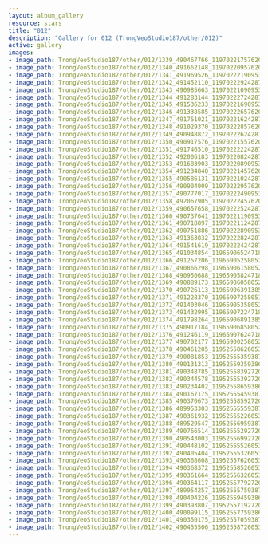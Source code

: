 ```yaml
---
layout: album_gallery
resource: stars
title: "012"
description: "Gallery for 012 (TrongVeoStudio187/other/012)"
active: gallery
images:
- image_path: TrongVeoStudio187/other/012/1339_490467766_1197022175762054_4249596615303954286_n.jpg
- image_path: TrongVeoStudio187/other/012/1340_491662148_1197022095762062_220841567649727254_n.jpg
- image_path: TrongVeoStudio187/other/012/1341_491969526_1197022219095383_4555465916155848256_n.jpg
- image_path: TrongVeoStudio187/other/012/1342_491452110_1197022292428709_6567282426736340190_n.jpg
- image_path: TrongVeoStudio187/other/012/1343_490985663_1197022109095394_5999419305425956786_n.jpg
- image_path: TrongVeoStudio187/other/012/1344_491283144_1197022272428711_7839424356152036196_n.jpg
- image_path: TrongVeoStudio187/other/012/1345_491536233_1197022169095388_1139766596508467539_n.jpg
- image_path: TrongVeoStudio187/other/012/1346_491338585_1197022265762045_1750140196465686581_n.jpg
- image_path: TrongVeoStudio187/other/012/1347_491751021_1197022162428722_4761730862983180578_n.jpg
- image_path: TrongVeoStudio187/other/012/1348_491029370_1197022285762043_2143646883617720191_n.jpg
- image_path: TrongVeoStudio187/other/012/1349_490948872_1197022262428712_2525790405926790317_n.jpg
- image_path: TrongVeoStudio187/other/012/1350_490917576_1197022155762056_4830068410778258016_n.jpg
- image_path: TrongVeoStudio187/other/012/1351_491746510_1197022222428716_8342238619250162617_n.jpg
- image_path: TrongVeoStudio187/other/012/1352_492006183_1197022082428730_7562332660828010263_n.jpg
- image_path: TrongVeoStudio187/other/012/1353_491683903_1197022089095396_32687704588255720_n.jpg
- image_path: TrongVeoStudio187/other/012/1354_491234840_1197022145762057_3508725574696251012_n.jpg
- image_path: TrongVeoStudio187/other/012/1355_490586131_1197022102428728_4807172385605735256_n.jpg
- image_path: TrongVeoStudio187/other/012/1356_490904009_1197022295762042_8888742542079516184_n.jpg
- image_path: TrongVeoStudio187/other/012/1357_490777017_1197022249095380_1269593205798456810_n.jpg
- image_path: TrongVeoStudio187/other/012/1358_492067905_1197022245762047_5202136796179548975_n.jpg
- image_path: TrongVeoStudio187/other/012/1359_490657658_1197022252428713_9194606607981463901_n.jpg
- image_path: TrongVeoStudio187/other/012/1360_490737641_1197022119095393_5490213048176567672_n.jpg
- image_path: TrongVeoStudio187/other/012/1361_490718897_1197022112428727_347169139711639837_n.jpg
- image_path: TrongVeoStudio187/other/012/1362_490751886_1197022289095376_4598496730529130815_n.jpg
- image_path: TrongVeoStudio187/other/012/1363_491363832_1197022282428710_8388229422245942935_n.jpg
- image_path: TrongVeoStudio187/other/012/1364_491541619_1197022242428714_1525810157829986518_n.jpg
- image_path: TrongVeoStudio187/other/012/1365_491034854_1196590652471873_8341697758878358069_n.jpg
- image_path: TrongVeoStudio187/other/012/1366_491257206_1196590525805219_7500855593477911650_n.jpg
- image_path: TrongVeoStudio187/other/012/1367_490866298_1196590615805210_3017709351601256418_n.jpg
- image_path: TrongVeoStudio187/other/012/1368_490950688_1196590582471880_3988975470258626800_n.jpg
- image_path: TrongVeoStudio187/other/012/1369_490889173_1196590605805211_2346256868090455226_n.jpg
- image_path: TrongVeoStudio187/other/012/1370_490726113_1196590639138541_3469240450013878027_n.jpg
- image_path: TrongVeoStudio187/other/012/1371_491228370_1196590725805199_4461184550865792905_n.jpg
- image_path: TrongVeoStudio187/other/012/1372_491403046_1196590535805218_7092814827826073685_n.jpg
- image_path: TrongVeoStudio187/other/012/1373_491432995_1196590722471866_4939301101656249607_n.jpg
- image_path: TrongVeoStudio187/other/012/1374_491798264_1196590689138536_5460049804011745135_n.jpg
- image_path: TrongVeoStudio187/other/012/1375_490917184_1196590685805203_7804433644248367284_n.jpg
- image_path: TrongVeoStudio187/other/012/1376_491246119_1196590762471862_7042790787197093692_n.jpg
- image_path: TrongVeoStudio187/other/012/1377_490702177_1196590025805269_8577375709301186880_n.jpg
- image_path: TrongVeoStudio187/other/012/1378_490461205_1195255862605352_5294085666875247251_n.jpg
- image_path: TrongVeoStudio187/other/012/1379_490081853_1195255535938718_6721055730034859518_n.jpg
- image_path: TrongVeoStudio187/other/012/1380_490131313_1195255935938678_3056863432863228508_n.jpg
- image_path: TrongVeoStudio187/other/012/1381_490348785_1195255839272021_8798176191323123060_n.jpg
- image_path: TrongVeoStudio187/other/012/1382_490344578_1195255539272051_8654229274416693577_n.jpg
- image_path: TrongVeoStudio187/other/012/1383_490234402_1195255865938685_297024087812112003_n.jpg
- image_path: TrongVeoStudio187/other/012/1384_490167175_1195255545938717_4027122071430421605_n.jpg
- image_path: TrongVeoStudio187/other/012/1385_490370673_1195255859272019_1414802146140154483_n.jpg
- image_path: TrongVeoStudio187/other/012/1386_489953303_1195255555938716_400295246734561477_n.jpg
- image_path: TrongVeoStudio187/other/012/1387_490361932_1195255522605386_7383257617923377019_n.jpg
- image_path: TrongVeoStudio187/other/012/1388_489529547_1195255695938702_4343285364747460287_n.jpg
- image_path: TrongVeoStudio187/other/012/1389_490766514_1195255529272052_1847846191331464727_n.jpg
- image_path: TrongVeoStudio187/other/012/1390_490543003_1195255699272035_6389162845593059952_n.jpg
- image_path: TrongVeoStudio187/other/012/1391_490448102_1195255552605383_1340902206590431087_n.jpg
- image_path: TrongVeoStudio187/other/012/1392_490405404_1195255532605385_3926170101784892753_n.jpg
- image_path: TrongVeoStudio187/other/012/1393_490368608_1195255762605362_3143022128138152551_n.jpg
- image_path: TrongVeoStudio187/other/012/1394_490368372_1195255852605353_9648374120150891_n.jpg
- image_path: TrongVeoStudio187/other/012/1395_490361664_1195255632605375_3887784318446868534_n.jpg
- image_path: TrongVeoStudio187/other/012/1396_490364117_1195255779272027_5033151431113611034_n.jpg
- image_path: TrongVeoStudio187/other/012/1397_489954257_1195255575938714_3218315967563350681_n.jpg
- image_path: TrongVeoStudio187/other/012/1398_490404226_1195255945938677_5212344117040837640_n.jpg
- image_path: TrongVeoStudio187/other/012/1399_490393807_1195255719272033_936901477701202751_n.jpg
- image_path: TrongVeoStudio187/other/012/1400_490099115_1195255775938694_7695954041667305275_n.jpg
- image_path: TrongVeoStudio187/other/012/1401_490350175_1195255705938701_4172764642402017603_n.jpg
- image_path: TrongVeoStudio187/other/012/1402_490455506_1195255872605351_3101982746641529369_n.jpg
---
```

